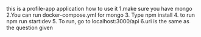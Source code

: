 this is a profile-app application
how to use it
1.make sure you have mongo
2.You can run docker-compose.yml for mongo
3. Type npm install
4. to run npm run start:dev
5. To run, go to localhost:3000/api
6.uri is the same as the question given
